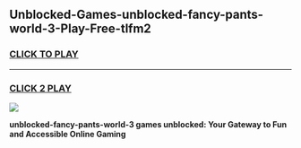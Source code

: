 
## Unblocked-Games-unblocked-fancy-pants-world-3-Play-Free-tlfm2
<h3>
<a href="https://premium76.site?title=unblocked-fancy-pants-world-3&ref=10A">CLICK TO PLAY</a></h3>
<hr>

<h3>
<a href="https://premium76.site?title=unblocked-fancy-pants-world-3&ref=10A">CLICK 2 PLAY</a>
  
</h3>

<a href="https://premium76.site?title=unblocked-fancy-pants-world-3&ref=10A"><img src="https://clearcache.store/games.png"></a>


**unblocked-fancy-pants-world-3 games unblocked: Your Gateway to Fun and Accessible Online Gaming**
